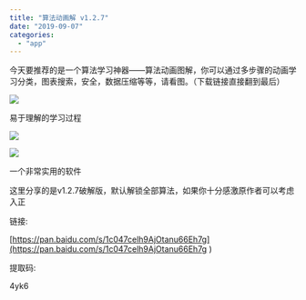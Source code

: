 ```yaml
---
title: "算法动画解 v1.2.7"
date: "2019-09-07"
categories: 
  - "app"
---
```


今天要推荐的是一个算法学习神器——算法动画图解，你可以通过多步骤的动画学习分类，图表搜索，安全，数据压缩等等，请看图。（下载链接直接翻到最后）

![](images/27c4d00240cc9a10-640x1024.jpg)

易于理解的学习过程

![](images/IMG_20190907_215420-655x1024.png)

![](images/IMG_20190907_215439-675x1024.png)

一个非常实用的软件

这里分享的是v1.2.7破解版，默认解锁全部算法，如果你十分感激原作者可以考虑入正

链接:

[https://pan.baidu.com/s/1c047celh9AjOtanu66Eh7g](https://pan.baidu.com/s/1c047celh9AjOtanu66Eh7g )

提取码:

4yk6
